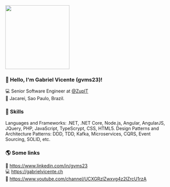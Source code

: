 <img src="https://www.teluxsystems.com/wp-content/uploads/2019/04/bespoke-telux-800px.png" width="200"/>

### 👋 Hello, I'm Gabriel Vicente (gvms23)!
💻 Senior Software Engineer at [@ZupIT](https://www.zup.com.br/) <br>
🏡 Jacarei, Sao Paulo, Brazil. 

### 🔧 Skills
Languages and Frameworks: .NET, .NET Core, Node.js, Angular, AngularJS, JQuery, PHP, JavaScript, TypeScrypt, CSS, HTML5.
Design Patterns and Architecture Patterns: DDD, TDD, Kafka, Microservices, CQRS, Event Sourcing, SOLID, etc.

### 🌎 Some links

💼 https://www.linkedin.com/in/gvms23 <br>
💻 https://gabrielvicente.ch <br>
🎥 https://www.youtube.com/channel/UCXGRzlZwxvg4z2IZrcU1rzA
